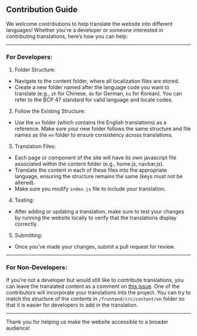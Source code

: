 ## Contribution Guide
We welcome contributions to help translate the website into different languages! Whether you're a developer or someone interested in contributing translations, here’s how you can help:

---

### For Developers:
1. Folder Structure:
- Navigate to the content folder, where all localization files are stored.
- Create a new folder named after the language code you want to translate (e.g., `zh` for Chinese, `de` for German, `ko` for Korean). You can refer to the BCP 47 standard for valid language and locale codes.
2. Follow the Existing Structure:
- Use the `en` folder (which contains the English translations) as a reference. Make sure your new folder follows the same structure and file names as the `en` folder to ensure consistency across translations.
3. Translation Files:
- Each page or component of the site will have its own javascript file associated within the content folder (e.g., home.js, navbar.js).
- Translate the content in each of these files into the appropriate language, ensuring the structure remains the same (keys must not be altered).
- Make sure you modify `index.js` file to include your translation.
4. Testing:
- After adding or updating a translation, make sure to test your changes by running the website locally to verify that the translations display correctly.
5. Submitting:
- Once you’ve made your changes, submit a pull request for review.

---

### For Non-Developers:
If you're not a developer but would still like to contribute translations, you can leave the translated content as a comment on [this issue](https://github.com/barratt/mapsnotincluded.org/issues/30). One of the contributors will incorporate your translations into the project. You can try to match the structure of the contents in `/frontend/src/content/en` folder so that it is easier for developers to add in the translation.

---

Thank you for helping us make the website accessible to a broader audience!
